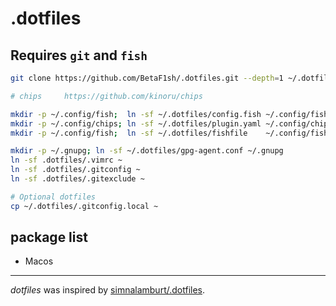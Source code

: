 # .dotfiles

## Requires `git` and `fish`

```bash
git clone https://github.com/BetaF1sh/.dotfiles.git --depth=1 ~/.dotfiles

# chips     https://github.com/kinoru/chips

mkdir -p ~/.config/fish;  ln -sf ~/.dotfiles/config.fish ~/.config/fish/
mkdir -p ~/.config/chips; ln -sf ~/.dotfiles/plugin.yaml ~/.config/chips/
mkdir -p ~/.config/fish;  ln -sf ~/.dotfiles/fishfile    ~/.config/fish/

mkdir -p ~/.gnupg; ln -sf ~/.dotfiles/gpg-agent.conf ~/.gnupg
ln -sf .dotfiles/.vimrc ~
ln -sf .dotfiles/.gitconfig ~
ln -sf .dotfiles/.gitexclude ~

# Optional dotfiles
cp ~/.dotfiles/.gitconfig.local ~
```

## package list
- Macos

--------
*dotfiles* was inspired by [simnalamburt/.dotfiles](https://github.com/simnalamburt/.dotfiles).